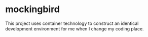 # mockingbird

This project uses container technology to construct 
an identical development environment for me when I 
change my coding place.


